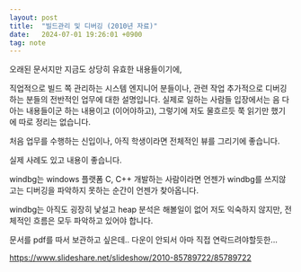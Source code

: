 ```yaml
---
layout: post
title:  "빌드관리 및 디버깅 (2010년 자료)"
date:   2024-07-01 19:26:01 +0900
tag: note
---
```


오래된 문서지만 지금도 상당히 유효한 내용들이기에,


직업적으로 빌드 쪽 관리하는 시스템 엔지니어 분들이나, 관련 작업 추가적으로 디버깅하는 분들의 전반적인 업무에 대한 설명입니다.
실제로 일하는 사람들 입장에서는 음 다 아는 내용들이군 하는 내용이고 (이어야하고), 그렇기에 저도 물흐르듯 쭉 읽기만 했기에 따로 정리는 없습니다.


처음 업무를 수행하는 신입이나, 아직 학생이라면 전체적인 뷰를 그리기에 좋습니다. 

실제 사례도 있고 내용이 좋습니다.


windbg는 windows 플랫폼 C, C++ 개발하는 사람이라면 언젠가 windbg를 쓰지않고는 디버깅을 파악하지 못하는 순간이 언젠가 찾아옵니다.

windbg는 아직도 굉장히 낯설고 heap 분석은 해볼일이 없어 저도 익숙하지 않지만, 전체적인 흐름은 모두 파악하고 있어야 합니다.



문서를 pdf를 따서 보관하고 싶은데.. 다운이 안되서 아마 직접 연락드려야할듯한...

https://www.slideshare.net/slideshow/2010-85789722/85789722


